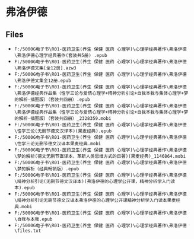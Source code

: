 # 弗洛伊德

## Files

- `F:/5000G电子书\R01-医药卫生(养生 保健 医药 心理学)\心理学经典著作\弗洛伊德\弗洛伊德心理学经典著作(套装共5册) .epub`
- `F:/5000G电子书\R01-医药卫生(养生 保健 医药 心理学)\心理学经典著作\弗洛伊德\弗洛伊德文集[全12册].azw3`
- `F:/5000G电子书\R01-医药卫生(养生 保健 医药 心理学)\心理学经典著作\弗洛伊德\弗洛伊德文集全12册.epub`
- `F:/5000G电子书\R01-医药卫生(养生 保健 医药 心理学)\心理学经典著作\弗洛伊德\弗洛伊德经典作品集（性学三论与爱情心理学+精神分析引论+自我本我与集体心理学+梦的解析-插图版）（套装共四册）.epub`
- `F:/5000G电子书\R01-医药卫生(养生 保健 医药 心理学)\心理学经典著作\弗洛伊德\弗洛伊德经典作品集（性学三论与爱情心理学+精神分析引论+自我本我与集体心理学+梦的解析-插图版）（套装共四册）_2328359.mobi`
- `F:/5000G电子书\R01-医药卫生(养生 保健 医药 心理学)\心理学经典著作\弗洛伊德\性学三论(无删节德文汉译本)(果麦经典).epub`
- `F:/5000G电子书\R01-医药卫生(养生 保健 医药 心理学)\心理学经典著作\弗洛伊德\性学三论无删节德文汉译本果麦经典.mobi`
- `F:/5000G电子书\R01-医药卫生(养生 保健 医药 心理学)\心理学经典著作\弗洛伊德\梦的解析(德文无删节直译本，革新人类思维方式的巨著)(果麦经典)_1146864.mobi`
- `F:/5000G电子书\R01-医药卫生(养生 保健 医药 心理学)\心理学经典著作\弗洛伊德\梦的解析（经典畅销版）.epub`
- `F:/5000G电子书\R01-医药卫生(养生 保健 医药 心理学)\心理学经典著作\弗洛伊德\精神分析引论(无删节德文汉译本)(弗洛伊德的心理学公开课，精神分析学入门读本).epub`
- `F:/5000G电子书\R01-医药卫生(养生 保健 医药 心理学)\心理学经典著作\弗洛伊德\精神分析引论无删节德文汉译本弗洛伊德的心理学公开课精神分析学入门读本果麦经典.mobi`
- `F:/5000G电子书\R01-医药卫生(养生 保健 医药 心理学)\心理学经典著作\弗洛伊德\自我与本我.epub`
- `F:/5000G电子书\R01-医药卫生(养生 保健 医药 心理学)\心理学经典著作\弗洛伊德\files.txt`
